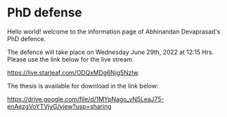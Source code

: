 # PhD defense

Hello world! welcome to the information page of Abhinandan Devaprasad's PhD defence.

The defence will take place on Wednesday June 29th, 2022 at 12:15 Hrs. Please use the link below for the live stream.

https://live.starleaf.com/ODQxMDg6Njg5NzIw

The thesis is available for download in the link below:

https://drive.google.com/file/d/1MYpNago_vN5LeaJ75-enAezgVoYTVjyG/view?usp=sharing

